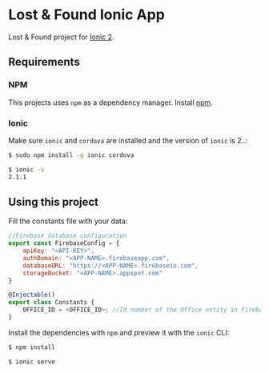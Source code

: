 Lost & Found Ionic App
=====================

Lost & Found project for [Ionic 2](http://ionic.io/2 "Ionic 2").

## Requirements

### NPM

This projects uses `npm` as a dependency manager. 
Install [npm](https://docs.npmjs.com/getting-started/installing-node).

### Ionic

Make sure `ionic` and `cordova` are installed and the version of `ionic` is 2.*.*:
```bash
$ sudo npm install -g ionic cordova

$ ionic -v
2.1.1
```

## Using this project
Fill the constants file with your data:
```javascript
//Firebase database configuration
export const FirebaseConfig = {
	apiKey: "<API-KEY>",
	authDomain: "<APP-NAME>.firebaseapp.com",
	databaseURL: "https://<APP-NAME>.firebaseio.com",
	storageBucket: "<APP-NAME>.appspot.com"
}

@Injectable()
export class Constants {
	OFFICE_ID = <OFFICE_ID>; //Id number of the Office entity in Firebase
}
```

Install the dependencies with `npm` and preview it with the `ionic` CLI:

```bash
$ npm install

$ ionic serve
```

